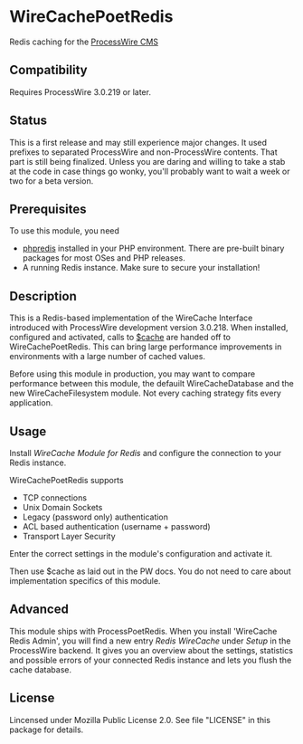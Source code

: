 # WireCachePoetRedis
Redis caching for the [ProcessWire CMS](https://processwire.com)

## Compatibility
Requires ProcessWire 3.0.219 or later.

## Status
This is a first release and may still experience major changes. It used prefixes to
separated ProcessWire and non-ProcessWire contents. That part is still being
finalized. Unless you are daring and willing to take a stab at the code in case
things go wonky, you'll probably want to wait a week or two for a beta version.

## Prerequisites
To use this module, you need
- [phpredis](https://github.com/phpredis/phpredis) installed in your PHP environment.
  There are pre-built binary packages for most OSes and PHP releases.
- A running Redis instance. Make sure to secure your installation!

## Description
This is a Redis-based implementation of the WireCache Interface introduced with
ProcessWire development version 3.0.218. When installed, configured and activated,
calls to [$cache](https://processwire.com/api/ref/wire-cache/) are handed off to WireCachePoetRedis.
This can bring large performance improvements in environments with a large number of cached values.

Before using this module in production, you may want to compare performance
between this module, the defauilt WireCacheDatabase and the new WireCacheFilesystem
module. Not every caching strategy fits every application.

## Usage
Install *WireCache Module for Redis* and configure the connection to your Redis instance.

WireCachePoetRedis supports
- TCP connections
- Unix Domain Sockets
- Legacy (password only) authentication
- ACL based authentication (username + password)
- Transport Layer Security

Enter the correct settings in the module's configuration and activate it.

Then use $cache as laid out in the PW docs. You do not need to care about
implementation specifics of this module.

## Advanced
This module ships with ProcessPoetRedis. When you install 'WireCache Redis Admin',
you will find a new entry *Redis WireCache* under *Setup* in the ProcessWire backend.
It gives you an overview about the settings, statistics and possible errors of your
connected Redis instance and lets you flush the cache database.

## License
Lincensed under Mozilla Public License 2.0. See file "LICENSE" in this package
for details.
